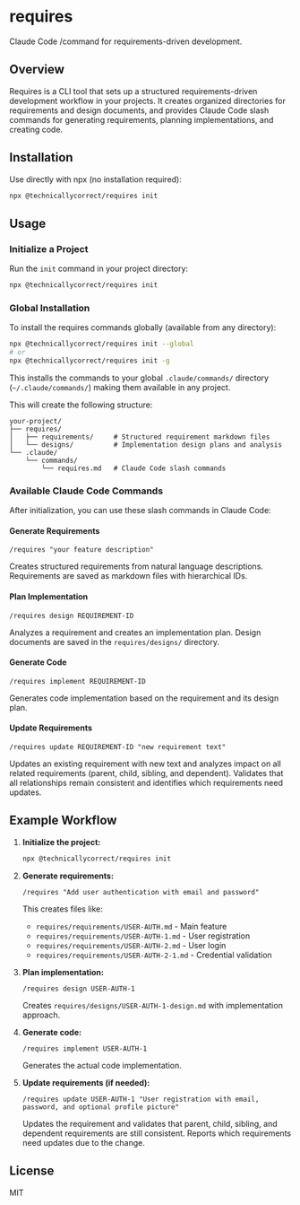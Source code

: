 # requires

Claude Code /command for requirements-driven development.

## Overview

Requires is a CLI tool that sets up a structured requirements-driven development workflow in your projects. It creates organized directories for requirements and design documents, and provides Claude Code slash commands for generating requirements, planning implementations, and creating code.

## Installation

Use directly with npx (no installation required):

```bash
npx @technicallycorrect/requires init
```

## Usage

### Initialize a Project

Run the `init` command in your project directory:

```bash
npx @technicallycorrect/requires init
```

### Global Installation

To install the requires commands globally (available from any directory):

```bash
npx @technicallycorrect/requires init --global
# or
npx @technicallycorrect/requires init -g
```

This installs the commands to your global `.claude/commands/` directory (`~/.claude/commands/`) making them available in any project.

This will create the following structure:

```
your-project/
├── requires/
│   ├── requirements/     # Structured requirement markdown files
│   └── designs/          # Implementation design plans and analysis
└── .claude/
    └── commands/
        └── requires.md   # Claude Code slash commands
```

### Available Claude Code Commands

After initialization, you can use these slash commands in Claude Code:

#### Generate Requirements
```
/requires "your feature description"
```
Creates structured requirements from natural language descriptions. Requirements are saved as markdown files with hierarchical IDs.

#### Plan Implementation  
```
/requires design REQUIREMENT-ID
```
Analyzes a requirement and creates an implementation plan. Design documents are saved in the `requires/designs/` directory.

#### Generate Code
```
/requires implement REQUIREMENT-ID
```
Generates code implementation based on the requirement and its design plan.

#### Update Requirements
```
/requires update REQUIREMENT-ID "new requirement text"
```
Updates an existing requirement with new text and analyzes impact on all related requirements (parent, child, sibling, and dependent). Validates that all relationships remain consistent and identifies which requirements need updates.

## Example Workflow

1. **Initialize the project:**
   ```bash
   npx @technicallycorrect/requires init
   ```

2. **Generate requirements:**
   ```
   /requires "Add user authentication with email and password"
   ```
   
   This creates files like:
   - `requires/requirements/USER-AUTH.md` - Main feature
   - `requires/requirements/USER-AUTH-1.md` - User registration  
   - `requires/requirements/USER-AUTH-2.md` - User login
   - `requires/requirements/USER-AUTH-2-1.md` - Credential validation

3. **Plan implementation:**
   ```
   /requires design USER-AUTH-1
   ```
   
   Creates `requires/designs/USER-AUTH-1-design.md` with implementation approach.

4. **Generate code:**
   ```
   /requires implement USER-AUTH-1
   ```
   
   Generates the actual code implementation.

5. **Update requirements (if needed):**
   ```
   /requires update USER-AUTH-1 "User registration with email, password, and optional profile picture"
   ```
   
   Updates the requirement and validates that parent, child, sibling, and dependent requirements are still consistent. Reports which requirements need updates due to the change.

## License

MIT
